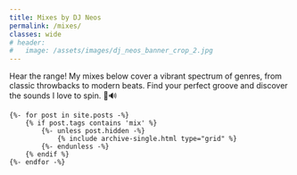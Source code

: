 ```yaml
---
title: Mixes by DJ Neos
permalink: /mixes/
classes: wide
# header:
#   image: /assets/images/dj_neos_banner_crop_2.jpg
---
```


Hear the range! My mixes below cover a vibrant spectrum of genres, from classic throwbacks to modern beats. Find your perfect groove and discover the sounds I love to spin. 🤘🔊

<div class="entries-{{ entries_layout }}">

    {%- for post in site.posts -%}
        {% if post.tags contains 'mix' %}
            {%- unless post.hidden -%}
                {% include archive-single.html type="grid" %}
            {%- endunless -%}
        {% endif %}
    {%- endfor -%}

</div>


<!-- <ul>
    {% for post in site.posts %} 
        {% if post.tags contains "mix" %}
            <li><a href="{{post.url}}">{{ post.title }}</li> 
        {% endif %}
    {% endfor %}
</ul> -->
